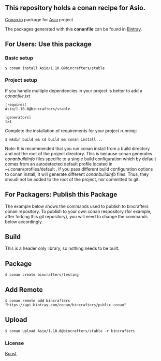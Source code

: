 ## This repository holds a conan recipe for Asio.

[Conan.io](https://conan.io) package for [Asio](http://think-async.com/Asio) project

The packages generated with this **conanfile** can be found in [Bintray](https://bintray.com/bincrafters/public-conan/Asio%3Abincrafters).

## For Users: Use this package

### Basic setup

    $ conan install Asio/1.10.8@bincrafters/stable

### Project setup

If you handle multiple dependencies in your project is better to add a *conanfile.txt*

    [requires]
    Asio/1.10.8@bincrafters/stable

    [generators]
    txt

Complete the installation of requirements for your project running:

    $ mkdir build && cd build && conan install ..
	
Note: It is recommended that you run conan install from a build directory and not the root of the project directory.  This is because conan generates *conanbuildinfo* files specific to a single build configuration which by default comes from an autodetected default profile located in ~/.conan/profiles/default .  If you pass different build configuration options to conan install, it will generate different *conanbuildinfo* files.  Thus, they shoudl not be added to the root of the project, nor committed to git. 

## For Packagers: Publish this Package

The example below shows the commands used to publish to bincrafters conan repository. To publish to your own conan respository (for example, after forking this git repository), you will need to change the commands below accordingly. 

## Build  

This is a header only library, so nothing needs to be built.

## Package 

    $ conan create bincrafters/testing
	
## Add Remote

	$ conan remote add bincrafters "https://api.bintray.com/conan/bincrafters/public-conan"

## Upload

    $ conan upload Asio/1.10.8@bincrafters/stable -r bincrafters

### License
[Boost](https://github.com/chriskohlhoff/asio/blob/master/asio/LICENSE_1_0.txt)
